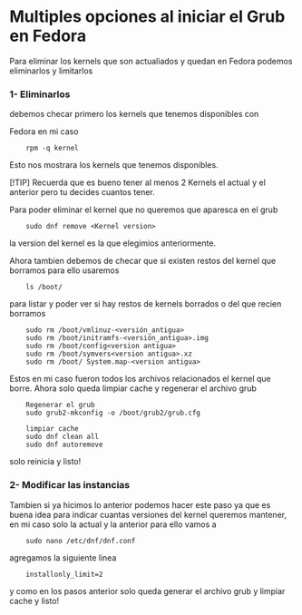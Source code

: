 # Multiples opciones al iniciar el Grub en Fedora 

Para eliminar los kernels que son actualiados y quedan en Fedora podemos eliminarlos y limitarlos

### 1- Eliminarlos

debemos checar primero los kernels que tenemos disponibles con

Fedora en mi caso 

```
    rpm -q kernel    
```

Esto nos mostrara los kernels que tenemos disponibles.

[!TIP]
Recuerda que es bueno tener al menos 2 Kernels el actual y el anterior
pero tu decides cuantos tener.

Para poder eliminar el kernel que no queremos que aparesca en el grub

```
    sudo dnf remove <Kernel version>
```

la version del kernel es la que elegimios anteriormente.

Ahora tambien debemos de checar que si existen restos del kernel que borramos
para ello usaremos 

```
    ls /boot/
```
para listar y poder ver si hay restos de kernels borrados o del que recien borramos

```
    sudo rm /boot/vmlinuz-<versión_antigua>
    sudo rm /boot/initramfs-<versión_antigua>.img
    sudo rm /boot/config<version antigua>
    sudo rm /boot/symvers<version antigua>.xz
    sudo rm /boot/ System.map-<version antigua>
```

Estos en mi caso fueron todos los archivos relacionados el kernel que borre.
Ahora solo queda limpiar cache y regenerar el archivo grub

```
    Regenerar el grub
    sudo grub2-mkconfig -o /boot/grub2/grub.cfg

    limpiar cache
    sudo dnf clean all
    sudo dnf autoremove
```

solo reinicia y listo!


### 2- Modificar las instancias

Tambien si ya hicimos lo anterior podemos hacer este paso ya que es buena idea para indicar cuantas
versiones del kernel queremos mantener, en mi caso solo la actual  y la anterior para ello vamos a

```
    sudo nano /etc/dnf/dnf.conf
```

agregamos la siguiente linea

```
    installonly_limit=2
```

y como en los pasos anterior solo queda generar el archivo grub y limpiar cache y listo!
